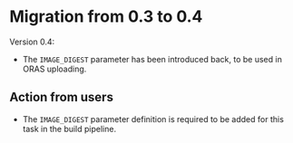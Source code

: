 # Migration from 0.3 to 0.4

Version 0.4:

- The `IMAGE_DIGEST` parameter has been introduced back, to be used in ORAS uploading.
## Action from users
- The `IMAGE_DIGEST` parameter definition is required to be added for this task in the build pipeline.
 
